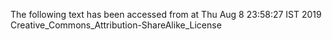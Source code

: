 The following text has been accessed from at Thu Aug 8 23:58:27 IST 2019
Creative_Commons_Attribution-ShareAlike_License
